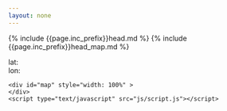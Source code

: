 ```yaml
---
layout: none
---
```

<html xmlns="http://www.w3.org/1999/xhtml" lang="en-US">

 {% include {{page.inc_prefix}}head.md %}
 {% include {{page.inc_prefix}}head_map.md %}

 <body>
  <div id="page">

  <div id="info">
    lat:<br />
    lon:<br />
  </div>

    <div id="map" style="width: 100%" >
    </div>
    <script type="text/javascript" src="js/script.js"></script>

   </div>
<script>
  map.on('click', function(e) {
      $('#info').html("lat: " + e.latlng.lat + "<br />" + "lon:" + e.latlng.lng + "<br />");
    });
</script>
 </body>
</html>

